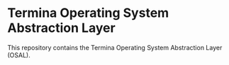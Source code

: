 # Termina Operating System Abstraction Layer

This repository contains the Termina Operating System Abstraction Layer (OSAL).
